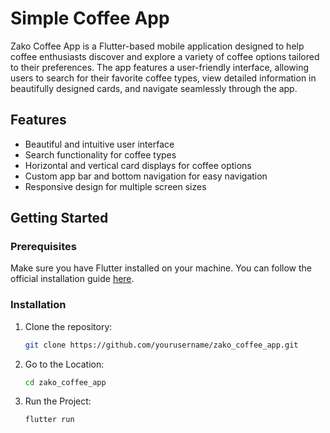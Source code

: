 # Simple Coffee App

Zako Coffee App is a Flutter-based mobile application designed to help coffee enthusiasts discover and explore a variety of coffee options tailored to their preferences. The app features a user-friendly interface, allowing users to search for their favorite coffee types, view detailed information in beautifully designed cards, and navigate seamlessly through the app.
## Features

- Beautiful and intuitive user interface
- Search functionality for coffee types
- Horizontal and vertical card displays for coffee options
- Custom app bar and bottom navigation for easy navigation
- Responsive design for multiple screen sizes

## Getting Started

### Prerequisites

Make sure you have Flutter installed on your machine. You can follow the official installation guide [here](https://flutter.dev/docs/get-started/install).

### Installation

1. Clone the repository:
   ```bash
   git clone https://github.com/yourusername/zako_coffee_app.git
   ```
   
2. Go to the Location:
   ```bash
   cd zako_coffee_app
   ```
3. Run the Project:
   ```bash
   flutter run
   ```
